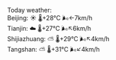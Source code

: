 Today weather:  
Beijing: ☀️   🌡️+28°C 🌬️←7km/h  
Tianjin: ☁️   🌡️+27°C 🌬️↖6km/h  
Shijiazhuang: ⛅️  🌡️+29°C 🌬️↖4km/h  
Tangshan: ⛅️  🌡️+31°C 🌬️↙4km/h  
